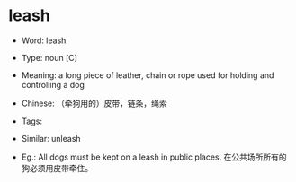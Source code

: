 # leash

- Word: leash

- Type: noun [C]
- Meaning: a long piece of leather, chain or rope used for holding and controlling a dog
- Chinese: （牵狗用的）皮带，链条，绳索
- Tags: 
- Similar: unleash
- Eg.: All dogs must be kept on a leash in public places. 在公共场所所有的狗必须用皮带牵住。

